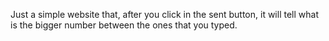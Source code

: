 Just a simple website that, after you click in the sent button, it will tell what is the bigger number between the ones that you typed.
